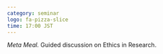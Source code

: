 ```yaml
---
category: seminar
logo: fa-pizza-slice
time: 17:00 JST
---
```


*Meta Meal.* Guided discussion on Ethics in Research. 
